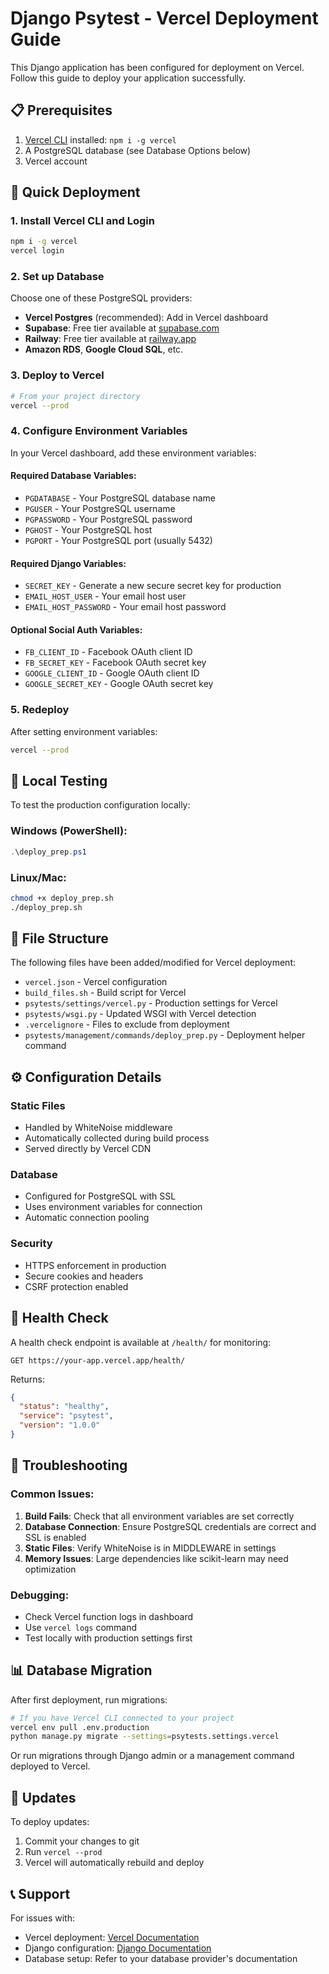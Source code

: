 # Django Psytest - Vercel Deployment Guide

This Django application has been configured for deployment on Vercel. Follow this guide to deploy your application successfully.

## 📋 Prerequisites

1. [Vercel CLI](https://vercel.com/cli) installed: `npm i -g vercel`
2. A PostgreSQL database (see Database Options below)
3. Vercel account

## 🚀 Quick Deployment

### 1. Install Vercel CLI and Login
```bash
npm i -g vercel
vercel login
```

### 2. Set up Database
Choose one of these PostgreSQL providers:
- **Vercel Postgres** (recommended): Add in Vercel dashboard
- **Supabase**: Free tier available at [supabase.com](https://supabase.com)
- **Railway**: Free tier available at [railway.app](https://railway.app)
- **Amazon RDS**, **Google Cloud SQL**, etc.

### 3. Deploy to Vercel
```bash
# From your project directory
vercel --prod
```

### 4. Configure Environment Variables
In your Vercel dashboard, add these environment variables:

#### Required Database Variables:
- `PGDATABASE` - Your PostgreSQL database name
- `PGUSER` - Your PostgreSQL username  
- `PGPASSWORD` - Your PostgreSQL password
- `PGHOST` - Your PostgreSQL host
- `PGPORT` - Your PostgreSQL port (usually 5432)

#### Required Django Variables:
- `SECRET_KEY` - Generate a new secure secret key for production
- `EMAIL_HOST_USER` - Your email host user
- `EMAIL_HOST_PASSWORD` - Your email host password

#### Optional Social Auth Variables:
- `FB_CLIENT_ID` - Facebook OAuth client ID
- `FB_SECRET_KEY` - Facebook OAuth secret key
- `GOOGLE_CLIENT_ID` - Google OAuth client ID
- `GOOGLE_SECRET_KEY` - Google OAuth secret key

### 5. Redeploy
After setting environment variables:
```bash
vercel --prod
```

## 🔧 Local Testing

To test the production configuration locally:

### Windows (PowerShell):
```powershell
.\deploy_prep.ps1
```

### Linux/Mac:
```bash
chmod +x deploy_prep.sh
./deploy_prep.sh
```

## 📁 File Structure

The following files have been added/modified for Vercel deployment:

- `vercel.json` - Vercel configuration
- `build_files.sh` - Build script for Vercel
- `psytests/settings/vercel.py` - Production settings for Vercel
- `psytests/wsgi.py` - Updated WSGI with Vercel detection
- `.vercelignore` - Files to exclude from deployment
- `psytests/management/commands/deploy_prep.py` - Deployment helper command

## ⚙️ Configuration Details

### Static Files
- Handled by WhiteNoise middleware
- Automatically collected during build process
- Served directly by Vercel CDN

### Database
- Configured for PostgreSQL with SSL
- Uses environment variables for connection
- Automatic connection pooling

### Security
- HTTPS enforcement in production
- Secure cookies and headers
- CSRF protection enabled

## 🏥 Health Check

A health check endpoint is available at `/health/` for monitoring:
```
GET https://your-app.vercel.app/health/
```

Returns:
```json
{
  "status": "healthy",
  "service": "psytest", 
  "version": "1.0.0"
}
```

## 🐛 Troubleshooting

### Common Issues:

1. **Build Fails**: Check that all environment variables are set correctly
2. **Database Connection**: Ensure PostgreSQL credentials are correct and SSL is enabled
3. **Static Files**: Verify WhiteNoise is in MIDDLEWARE in settings
4. **Memory Issues**: Large dependencies like scikit-learn may need optimization

### Debugging:
- Check Vercel function logs in dashboard
- Use `vercel logs` command
- Test locally with production settings first

## 📊 Database Migration

After first deployment, run migrations:
```bash
# If you have Vercel CLI connected to your project
vercel env pull .env.production
python manage.py migrate --settings=psytests.settings.vercel
```

Or run migrations through Django admin or a management command deployed to Vercel.

## 🔄 Updates

To deploy updates:
1. Commit your changes to git
2. Run `vercel --prod`
3. Vercel will automatically rebuild and deploy

## 📞 Support

For issues with:
- Vercel deployment: [Vercel Documentation](https://vercel.com/docs)
- Django configuration: [Django Documentation](https://docs.djangoproject.com/)
- Database setup: Refer to your database provider's documentation

